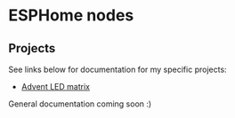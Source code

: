 # ESPHome nodes

## Projects

See links below for documentation for my specific projects:

- [Advent LED matrix](docs/projects/advent-leds.md)

General documentation coming soon :)